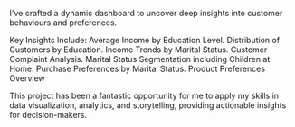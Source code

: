 I've crafted a dynamic dashboard to uncover deep insights into customer behaviours and preferences.

Key Insights Include:
Average Income by Education Level. 
Distribution of Customers by Education. 
Income Trends by Marital Status. 
Customer Complaint Analysis. 
Marital Status Segmentation including Children at Home. 
Purchase Preferences by Marital Status. 
Product Preferences Overview

This project has been a fantastic opportunity for me to apply my skills in data visualization, analytics, and storytelling, providing actionable insights for decision-makers.
